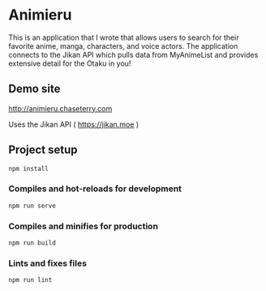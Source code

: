 # Animieru
This is an application that I wrote that allows users to search for their favorite anime, manga, characters, and voice actors.  The application connects to the Jikan API which pulls data from MyAnimeList and provides extensive detail for the Otaku in you!

## Demo site
http://animieru.chaseterry.com

Uses the Jikan API ( https://jikan.moe )

## Project setup
```
npm install
```

### Compiles and hot-reloads for development
```
npm run serve
```

### Compiles and minifies for production
```
npm run build
```

### Lints and fixes files
```
npm run lint
```
